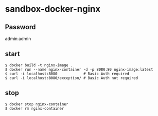 # sandbox-docker-nginx

## Password

admin:admin

## start

```shell
$ docker build -t nginx-image .
$ docker run --name nginx-container -d -p 8080:80 nginx-image:latest
$ curl -i localhost:8080            # Basic Auth required
$ curl -i localhost:8080/exception/ # Basic Auth not required
```

## stop

```shell
$ docker stop nginx-container
$ docker rm nginx-container
```
